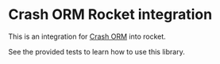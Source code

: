 # Crash ORM Rocket integration

This is an integration for [Crash ORM](https://github.com/Cr4shd3v/crash_orm) into rocket.

See the provided tests to learn how to use this library.
